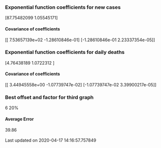 <h3>Exponential function coefficients for new cases</h3>
[87.75482099  1.05545171]
<h4>Covariance of coefficients</h4>
[[ 7.53657139e+02 -1.28610846e-01]
 [-1.28610846e-01  2.23337354e-05]]
<h3>Exponential function coefficients for daily deaths</h3>
[4.76438189 1.0722312 ]
<h4>Covariance of coefficients</h4>
[[ 3.44945558e+00 -1.07739747e-02]
 [-1.07739747e-02  3.39900217e-05]] <br/>
<h3>Best offset and factor for third graph</h3>
6 20%
<h4>Average Error</h4>
39.86
<br /><br />Last updated on 2020-04-17 14:16:57.757849
